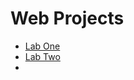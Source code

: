 <h1>Web Projects</h1>

<ul>
    <li><a href="lab1/index.html">Lab One</a></li>
    <li><a href="lab2/index.html" target="_blank">Lab Two</a><li>
</ul>
